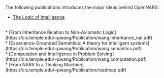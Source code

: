 The following publications introduces the major ideas behind OpenNARS:
<br/>
* [The Logic of Intelligence](https://cis.temple.edu/~pwang/Publication/wang.logic_intelligence.pdf)
<br/>
* [From Inheritance Relation to Non-Axiomatic Logic](https://cis.temple.edu/~pwang/Publication/wang.inheritance_nal.pdf)
<br/>
* [Experience-Grounded Semantics: A theory for intelligent systems](https://cis.temple.edu/~pwang/Publication/wang.semantics.pdf)
<br/>
* [Computation and Intelligence in Problem Solving](https://cis.temple.edu/~pwang/Publication/wang.computation.pdf)
<br/>
* [From NARS to a Thinking Machine](https://cis.temple.edu/~pwang/Publication/roadmap.pdf)
<br/>